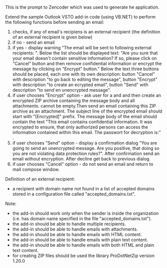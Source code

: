 This is the prompt to Zencoder which was used to generate he application.

Extend the sample Outlook VSTO add-in code (using VB.NET) to perform the following functions before sending an email:
1. checks, if any of email's recipiens is an external recipient (the definition of an external recipient is given below)
2. if no - send an email
3. if yes - display warning "The email will be sent to following external recipients: <list of external recipients>". Below the list should be displayed text: "Are you sure that your email doesn't contain sensitive information? If so, please click on "Cancel" button and then remove confidential information or encrypt the message by clicking on "Encrypt" button." Below the text three buttons should be placed, each one with its own description: button "Cancel" with description "to go back to editing the message", button "Encrypt" with description "to create an ecrypted email", button "Send" with description "to send en unencrypted message".
4. if user chooses "Encrypt" option - ask user for a <password> and <password description> and then create an encrypted ZIP archive containing the message body and all attachments. <password description> cannot be empty.Then send an email containing this ZIP archive as an attachment. The subject line of the encrypted email should start with "[Encrypted]" prefix. The message body of the email should contain the text "This email contains confidential information. It was encrypted to ensure, that only authorized persons can access the information contained within this email. The passwort for decryption is:" <password description>.
5. if user chooses "Send" option - display a confirmation dialog "You are going to send an unencrypted message. Are you positive, that doing so you are not violating data protection rules?". After confirmation send an email without encryption. After decline get back to previous dialog.
6. if user chooses "Cancel" option - do not send an email and return to mail compose window.

Definition of an external recipient:
- a recipient with domain name not found in a list of accepted domains stored in a configuration file called "accepted_domains.txt".

Note:
- the add-in should work only when the sender is inside the organization (i.e. has domain name specified in the file "accepted_domains.txt").
- the add-in should be able to handle multiple recipients.
- the add-in should be able to handle emails with attachments.
- the add-in should be able to handle emails with HTML content.
- the add-in should be able to handle emails with plain text content.
- the add-in should be able to handle emails with both HTML and plain text content.
- for creating ZIP files should be used the library ProDotNetZip version 1.20.0

